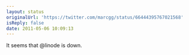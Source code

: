 ```yaml
---
layout: status
originalUrl: 'https://twitter.com/marcgg/status/66444395767021568'
isReply: false
date: 2011-05-06 10:09:13
---
```


It seems that @linode is down.

